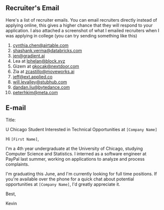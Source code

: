 ## Recruiter's Email

Here's a list of recruiter emails. You can email recruiters directly instead of applying online, this gives a higher chance that they will respond to your application. I also attached a screenshot of what I emailed recruiters when I was applying in college (you can try sending something like this)

1. [cynthia.chen@airtable.com](mailto:cynthia.chen@airtable.com) 
2. [shashank.verma@databricks.com](mailto:shashank.verma@databricks.com)
3. [jen@gradient.ai](mailto:jen@gradient.ai)
4. Lea at [lphelan@block.xyz](mailto:lphelan@block.xyz)
5. Gizem at [gkocak@nextdoor.com](mailto:gkocak@nextdoor.com)
6. Zia at [zcastillo@moveworks.ai](mailto:zcastillo@moveworks.ai)
7. [jeff@ext.applied.co](mailto:jeff@ext.applied.co)
8. [will.levalley@stubhub.com](mailto:will.levalley@stubhub.com)
9. [dandan.liu@bytedance.com](mailto:dandan.liu@bytedance.com)
10. [peterhkim@meta.com](mailto:peterhkim@meta.com)

## E-mail

Title:

U Chicago Student Interested in Technical Opportunities at `[Company Name]`

  

Hi `[First Name]`,

  

I'm a 4th year undergraduate at the University of Chicago, studying Computer Science and Statistics. I interned as a software engineer at PayPal last summer, working on applications to analyze and process complaints.

  

I'm graduating this June, and I'm currently looking for full time positions. If you're available over the phone for a quick chat about potential opportunities at `[Company Name]`, I'd greatly appreciate it. 

  

  

Best,

Kevin
